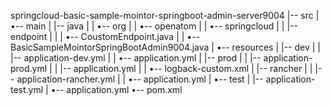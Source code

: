 springcloud-basic-sample-mointor-springboot-admin-server9004
|-- src
|   •-- main
|       |-- java
|       |   •-- org
|       |       •-- openatom
|       |           •-- springcloud
|       |               |-- endpoint
|       |               |   •-- CoustomEndpoint.java
|       |               •-- BasicSampleMointorSpringBootAdmin9004.java
|       •-- resources
|           |-- dev
|           |   |-- application-dev.yml
|           |   •-- application.yml
|           |-- prod
|           |   |-- application-prod.yml
|           |   |-- application.yml
|           |   •-- logback-custom.xml
|           |-- rancher
|           |   |-- application-rancher.yml
|           |   •-- application.yml
|           •-- test
|               |-- application-test.yml
|               •-- application.yml
•-- pom.xml